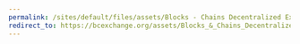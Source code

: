 ```yaml
---
permalink: /sites/default/files/assets/Blocks - Chains Decentralized Exchange.pdf
redirect_to: https://bcexchange.org/assets/Blocks_&_Chains_Decentralized_Exchange.pdf
---
```


